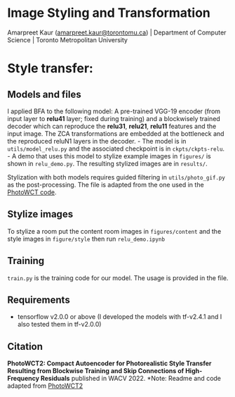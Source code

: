 # Image Styling and Transformation
Amarpreet Kaur (amarpreet.kaur@torontomu.ca) | Department of Computer Science | Toronto Metropolitan University


# Style transfer: 



## Models and files
I applied BFA to the following model:
A pre-trained VGG-19 encoder (from input layer to **relu41** layer; fixed during training) and a blockwisely trained decoder which can reproduce the **relu31**, **relu21**, **relu11** features and the input image. The ZCA transformations are embedded at the bottleneck and the reproduced reluN1 layers in the decoder.
    - The model is in ```utils/model_relu.py``` and the associated checkpoint is in ```ckpts/ckpts-relu```.
    - A demo that uses this model to stylize example images in ```figures/``` is shown in ```relu_demo.py```. The resulting stylized images are in ```results/```.

Stylization with both models requires guided filtering in ```utils/photo_gif.py``` as the post-processing. The file is adapted from the one used in the [PhotoWCT code](https://github.com/NVIDIA/FastPhotoStyle).

## Stylize images
To stylize a room put the content room images in ```figures/content``` and the style images in ```figure/style``` then run ```relu_demo.ipynb```

## Training
```train.py``` is the training code for our model. The usage is provided in the file.

## Requirements 
- tensorflow v2.0.0 or above (I developed the models with tf-v2.4.1 and I also tested them in tf-v2.0.0)

## Citation
**PhotoWCT2: Compact Autoencoder for Photorealistic Style Transfer Resulting from Blockwise Training and Skip Connections of High-Frequency Residuals** published in WACV 2022.
*Note: Readme and code adapted from [PhotoWCT2](https://github.com/chiutaiyin/PhotoWCT2)
